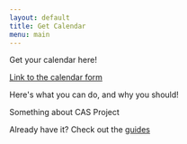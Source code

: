 ```yaml
---
layout: default
title: Get Calendar
menu: main
---
```


Get your calendar here!

[Link to the calendar form](aaaa)

Here's what you can do, and why you should!

Something about CAS Project

Already have it? Check out the [guides]

[guides]: /calendar/guide